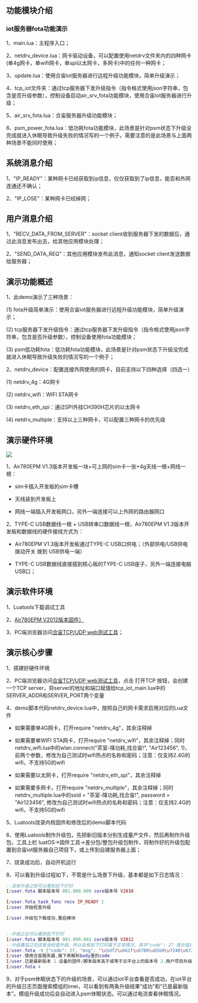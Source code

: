 ## 功能模块介绍

### iot服务器fota功能演示

1、main.lua：主程序入口；

2、netdrv_device.lua：网卡驱动设备，可以配置使用netdrv文件夹内的四种网卡(单4g网卡，单wifi网卡，单spi以太网卡，多网卡)中的任何一种网卡；

3、update.lua：使用合宙iot服务器进行远程升级功能模块，简单升级演示；

4、tcp_iot文件夹：通过tcp服务器下发升级指令（指令格式使用json字符串，包含是否升级参数），控制设备启动air_srv_fota功能模块，使用合宙iot服务器进行升级；

5、air_srv_fota.lua：合宙服务器升级功能模块；

6、psm_power_fota.lua：低功耗fota功能模块，此场景是针对psm状态下升级没完成就进入休眠导致升级失败的情况写的一个例子。需要注意的是此场景与上面两种场景不能同时使用；


## 系统消息介绍

1、"IP_READY"：某种网卡已经获取到ip信息，仅仅获取到了ip信息，能否和外网连通还不确认；

2、"IP_LOSE"：某种网卡已经掉网；



## 用户消息介绍

1、"RECV_DATA_FROM_SERVER"：socket client收到服务器下发的数据后，通过此消息发布出去，给其他应用模块处理；

2、"SEND_DATA_REQ"：其他应用模块发布此消息，通知socket client发送数据给服务器；



## 演示功能概述

1、此demo演示了三种场景：

   (1) fota升级简单演示：使用合宙iot服务器进行远程升级功能模块，简单升级演示；

   (2) tcp服务器下发升级指令：通过tcp服务器下发升级指令（指令格式使用json字符串，包含是否升级参数），控制设备使用fota功能模块；

   (3) psm低功耗fota：低功耗fota功能模块，此场景是针对psm状态下升级没完成就进入休眠导致升级失败的情况写的一个例子；

2、netdrv_device：配置连接外网使用的网卡，目前支持以下四种选择（四选一）

   (1) netdrv_4g：4G网卡

   (2) netdrv_wifi：WIFI STA网卡

   (3) netdrv_eth_spi：通过SPI外挂CH390H芯片的以太网卡

   (4) netdrv_multiple：支持以上三种网卡，可以配置三种网卡的优先级


## 演示硬件环境

![](https://docs.openluat.com/air780epm/luatos/app/driver/eth/image/RFSvb75NRoEWqYxfCRVcVrOKnsf.jpg)

1、Air780EPM V1.3版本开发板一块+可上网的sim卡一张+4g天线一根+网线一根：

- sim卡插入开发板的sim卡槽

- 天线装到开发板上

- 网线一端插入开发板网口，另外一端连接可以上外网的路由器网口

2、TYPE-C USB数据线一根 + USB转串口数据线一根，Air780EPM V1.3版本开发板和数据线的硬件接线方式为：

- Air780EPM V1.3版本开发板通过TYPE-C USB口供电；（外部供电/USB供电 拨动开关 拨到 USB供电一端）

- TYPE-C USB数据线直接插到核心板的TYPE-C USB座子，另外一端连接电脑USB口；



## 演示软件环境

1、Luatools下载调试工具

2、[Air780EPM V2012版本固件）](https://docs.openluat.com/air780epm/luatos/firmware/version/)

3、PC端浏览器访问[合宙TCP/UDP web测试工具](https://netlab.luatos.com/)；


## 演示核心步骤

1、搭建好硬件环境

2、PC端浏览器访问[合宙TCP/UDP web测试工具](https://netlab.luatos.com/)，点击 打开TCP 按钮，会创建一个TCP server，将server的地址和端口赋值给tcp_iot_main.lua中的SERVER_ADDR和SERVER_PORT两个变量

4、demo脚本代码netdrv_device.lua中，按照自己的网卡需求启用对应的Lua文件

- 如果需要单4G网卡，打开require "netdrv_4g"，其余注释掉

- 如果需要单WIFI STA网卡，打开require "netdrv_wifi"，其余注释掉；同时netdrv_wifi.lua中的wlan.connect("茶室-降功耗,找合宙!", "Air123456", 1)，前两个参数，修改为自己测试时wifi热点的名称和密码；注意：仅支持2.4G的wifi，不支持5G的wifi

- 如果需要以太网卡，打开require "netdrv_eth_spi"，其余注释掉

- 如果需要多网卡，打开require "netdrv_multiple"，其余注释掉；同时netdrv_multiple.lua中的ssid = "茶室-降功耗,找合宙!", password = "Air123456", 修改为自己测试时wifi热点的名称和密码；注意：仅支持2.4G的wifi，不支持5G的wifi

5、Luatools烧录内核固件和修改后的demo脚本代码

6、使用Luatools制作升级包，先把新旧版本分别生成量产文件，然后再制作升级包，工具上栏 luatOS->固件工具->差分包/整包升级包制作，将制作好的升级包配置到合宙iot服务器自己项目下，或上传到自建服务器上面；

7、烧录成功后，自动开机运行

8、可以看到升级过程如下，不管是什么场景下升级，基本都是如下日志情况：

``` lua
--没有升级之前可以看到如下打印
I/user.fota 脚本版本号 001.000.000 core版本号 V2010

I/user.fota_task_func recv IP_READY 1
I/user.开始检查升级

I/user.升级包下载成功,重启模块


--升级之后可以看到如下打印
I/user.fota 脚本版本号 001.000.001 core版本号 V2012
--升级重启之后还是会检查升级，所以会有如下打印属于正常情况，其中"code": 27 是合宙iot服务器返回的状态码，意思是已经是最新版本了。
I/user.fota -9 {"code": 27, "msg": "\u5df2\u662f\u6700\u65b0\u7248\u672c"}
I/user.使用合宙服务器,接下来解析body里的code
I/user.已是最新版本 1.设备的固件/脚本版本高于或等于云平台上的版本号 2.用户项目升级配置中未添加该设备 3.云平台升级配置中，是否升级配置为否
I/user.fota 4


```
9、对于psm休眠状态下的升级的场景，可以通过iot平台查看是否成功，在iot平台的升级日志页面搜索模组的imei，可以看到有两条升级结果“成功”和“已是最新版本”。模组升级成功后会自动进入psm休眠状态。可以通过电流查看休眠情况。
